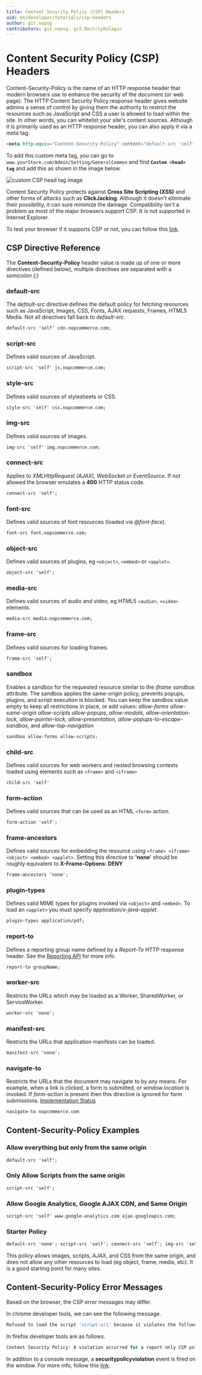 ```yaml
---
title: Content Security Policy (CSP) Headers
uid: en/developer/tutorials/csp-headers
author: git.nopsg
contributors: git.nopsg, git.DmitriyKulagin
---
```


# Content Security Policy (CSP) Headers

Content-Security-Policy is the name of an HTTP response header that modern browsers use to enhance the security of the document (or web page). The HTTP Content Security Policy response header gives website admins a sense of control by giving them the authority to restrict the resources such as JavaScript and CSS a user is allowed to load within the site. In other words, you can whitelist your site's content sources. Although it is primarily used as an HTTP response header, you can also apply it via a meta tag.

```html
<meta http-equiv="Content-Security-Policy" content="default-src 'self'; img-src 'self' https://img.nopcommerce.com; object-src 'none'; script-src 'self'; style-src 'self'; frame-ancestors 'self'; base-uri 'self'; form-action 'self';">
```

To add this custom meta tag, you can go to `www.yourStore.com/Admin/Setting/GeneralCommon` and find **`Custom <head> tag`** and add this as shown in the image below.

![custom CSP head tag image](_static/csp-headers/custom-csp-head-tag.png)

Content Security Policy protects against **Cross Site Scripting (XSS)** and other forms of attacks such as **ClickJacking**. Although it doesn't eliminate their possibility, it can sure minimize the damage. Compatibility isn't a problem as most of the major browsers support CSP. It is not supported in Internet Explorer.

To test your browser if it supports CSP or not, you can follow this [link](https://content-security-policy.com/browser-test/).

## CSP Directive Reference

The **Content-Security-Policy** header value is made up of one or more directives (defined below), multiple directives are separated with a *semicolon (;)*

### default-src

The *default-src* directive defines the default policy for fetching resources such as JavaScript, Images, CSS, Fonts, AJAX requests, Frames, HTML5 Media. Not all directives fall back to *default-src*.

```html
default-src 'self' cdn.nopcommerce.com;
```

### script-src

Defines valid sources of JavaScript.

```html
script-src 'self' js.nopcommerce.com;
```

### style-src

Defines valid sources of stylesheets or CSS.

```html
style-src 'self' css.nopcommerce.com;
```

### img-src

Defines valid sources of images.

```html
img-src 'self' img.nopcommerce.com;
```

### connect-src

Applies to *XMLHttpRequest (AJAX), WebSocket or EventSource*. If not allowed the browser emulates a **400** HTTP status code.

```html
connect-src 'self';
```

### font-src

Defines valid sources of font resources (loaded via *@font-face*).

```html
font-src font.nopcommerce.com;
```

### object-src

Defines valid sources of plugins, eg `<object>`, `<embed>` or `<applet>`.

```html
object-src 'self';
```

### media-src

Defines valid sources of audio and video, eg HTML5 `<audio>`, `<video>` elements.

```html
media-src media.nopcommerce.com;
```

### frame-src

Defines valid sources for loading frames.

```html
frame-src 'self';
```

### sandbox

Enables a sandbox for the requested resource similar to the *iframe sandbox* attribute. The sandbox applies the same-origin policy, prevents popups, plugins, and script execution is blocked. You can keep the sandbox value empty to keep all restrictions in place, or add values: *allow-forms allow-same-origin allow-scripts allow-popups, allow-modals, allow-orientation-lock, allow-pointer-lock, allow-presentation, allow-popups-to-escape-sandbox*, and *allow-top-navigation*

```html
sandbox allow-forms allow-scripts;
```

### child-src

Defines valid sources for web workers and nested browsing contexts loaded using elements such as `<frame>` and `<iframe>`

```html
child-src 'self'
```

### form-action

Defines valid sources that can be used as an HTML `<form>` action.

```html
form-action 'self';
```

### frame-ancestors

Defines valid sources for embedding the resource using `<frame> <iframe> <object> <embed> <applet>`. Setting this directive to **'none'** should be roughly equivalent to **X-Frame-Options: DENY**

```html
frame-ancestors 'none';
```

### plugin-types

Defines valid MIME types for plugins invoked via `<object>` and `<embed>`. To load an `<applet>` you must specify *application/x-java-applet*.

```html
plugin-types application/pdf;
```

### report-to

Defines a reporting group name defined by a *Report-To* HTTP response header. See the [Reporting API](https://w3c.github.io/reporting/) for more info.

```html
report-to groupName;
```

### worker-src

Restricts the URLs which may be loaded as a Worker, SharedWorker, or ServiceWorker.

```html
worker-src 'none';
```

### manifest-src

Restricts the URLs that application manifests can be loaded.

```html
manifest-src 'none';
```

### navigate-to

Restricts the URLs that the document may navigate to by any means. For example, when a link is clicked, a form is submitted, or *window.location* is invoked. If *form-action* is present then this directive is ignored for form submissions. [Implementation Status](https://www.chromestatus.com/features/6457580339593216)

```html
navigate-to nopcommerce.com
```

## Content-Security-Policy Examples

### Allow everything but only from the same origin

```html
default-src 'self';
```

### Only Allow Scripts from the same origin

```html
script-src 'self';
```

### Allow Google Analytics, Google AJAX CDN, and Same Origin

```html
script-src 'self' www.google-analytics.com ajax.googleapis.com;
```

### Starter Policy

```html
default-src 'none'; script-src 'self'; connect-src 'self'; img-src 'self'; style-src 'self';
```

This policy allows images, scripts, AJAX, and CSS from the same origin, and does not allow any other resources to load (eg object, frame, media, etc). It is a good starting point for many sites.

## Content-Security-Policy Error Messages

Based on the browser, the CSP error messages may differ.

In chrome developer tools, we can see the following message.

```js
Refused to load the script 'script-uri' because it violates the following Content Security Policy directive: "your CSP directive".
```

In firefox developer tools are as follows.

```js
Content Security Policy: A violation occurred for a report-only CSP policy ("An attempt to execute inline scripts has been blocked"). The behavior was allowed, and a CSP report was sent.
```

In addition to a console message, a **securitypolicyviolation** event is fired on the window. For more info, follow this [link](https://www.w3.org/TR/CSP2/#firing-securitypolicyviolationevent-events.).
